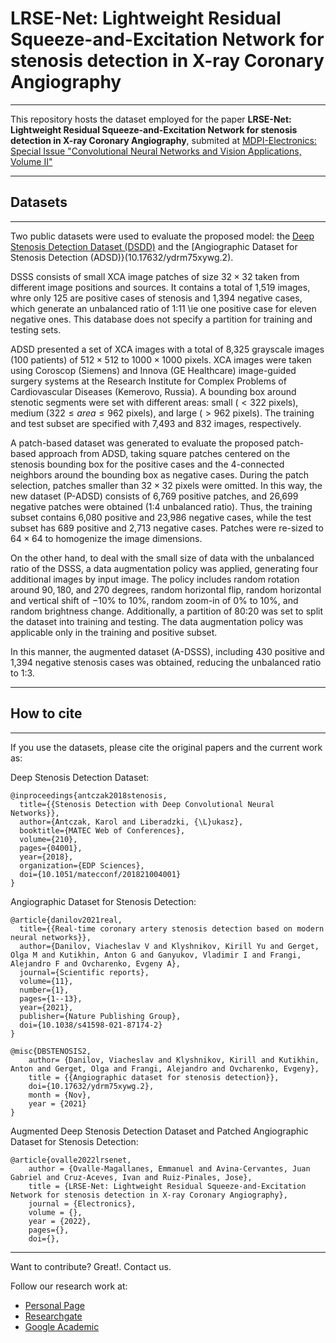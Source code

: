 # LRSE-Net: Lightweight Residual Squeeze-and-Excitation Network for stenosis detection in X-ray Coronary Angiography

----------
 
This repository hosts the dataset employed for the paper **LRSE-Net: Lightweight Residual Squeeze-and-Excitation Network for stenosis detection in X-ray Coronary Angiography**, submited at [MDPI-Electronics: Special Issue "Convolutional Neural Networks and Vision Applications, Volume II"](https://www.mdpi.com/journal/electronics/special_issues/embedded_vision_applications_2)

----------

## Datasets

----------

Two public datasets were used to evaluate the proposed model: the [Deep Stenosis Detection Dataset (DSDD)](https://github.com/KarolAntczak/DeepStenosisDetection) and the [Angiographic Dataset for Stenosis Detection (ADSD)}(10.17632/ydrm75xywg.2).

DSSS consists of small XCA image patches of size $32 \times 32$ taken from different image positions and sources. It contains a total of 1,519 images, whre only 125 are positive cases of stenosis and 1,394 negative cases, which generate an unbalanced ratio of 1:11 \ie one positive case for eleven negative ones.
This database does not specify a partition for training and testing sets. 

ADSD presented a set of XCA images with a total of 8,325 grayscale images (100 patients) of $512 \times 512$ to $1000 \times 1000$ pixels. XCA images were taken using Coroscop (Siemens) and Innova (GE Healthcare) image-guided surgery systems at the Research Institute for Complex Problems of Cardiovascular Diseases (Kemerovo, Russia). A bounding box around stenotic segments were set with different areas: small ($<322$ pixels), medium ($322\leq area\leq 962$ pixels), and large ($> 962$ pixels). 
The training and test subset are specified with 7,493 and 832 images, respectively.

A patch-based dataset was generated to evaluate the proposed patch-based approach from ADSD, taking square patches centered on the stenosis bounding box for the positive cases and the 4-connected neighbors around the bounding box as negative cases. During the patch selection, patches smaller than $32 \times 32$ pixels were omitted. 
In this way, the new dataset (P-ADSD) consists of 6,769 positive patches, and 26,699 negative patches were obtained (1:4 unbalanced ratio). Thus, the training subset contains 6,080 positive and 23,986 negative cases, while the test subset has 689 positive and 2,713 negative cases.
Patches were re-sized to $64 \times 64$ to homogenize the image dimensions. 

On the other hand, to deal with the small size of data with the unbalanced ratio of the DSSS, a data augmentation policy was applied, generating four additional images by input image. The policy includes random rotation around $90, 180$, and $270$ degrees, random horizontal flip, random horizontal and vertical shift of $-10\%$ to $10\%$, random zoom-in of $0\%$ to $10\%$, and random brightness change. 
Additionally, a partition of 80:20 was set to split the dataset into training and testing. The data augmentation policy was applicable only in the training and positive subset. 

In this manner, the augmented dataset (A-DSSS), including 430 positive and 1,394 negative stenosis cases was obtained, reducing the unbalanced ratio to 1:3. 

----------

## How to cite

----------

If you use the datasets, please cite the original papers and the current work as:

Deep Stenosis Detection Dataset:

```
@inproceedings{antczak2018stenosis,
  title={{Stenosis Detection with Deep Convolutional Neural Networks}},
  author={Antczak, Karol and Liberadzki, {\L}ukasz},
  booktitle={MATEC Web of Conferences},
  volume={210},
  pages={04001},
  year={2018},
  organization={EDP Sciences},
  doi={10.1051/matecconf/201821004001}
}
```

Angiographic Dataset for Stenosis Detection:

```
@article{danilov2021real,
  title={{Real-time coronary artery stenosis detection based on modern neural networks}},
  author={Danilov, Viacheslav V and Klyshnikov, Kirill Yu and Gerget, Olga M and Kutikhin, Anton G and Ganyukov, Vladimir I and Frangi, Alejandro F and Ovcharenko, Evgeny A},
  journal={Scientific reports},
  volume={11},
  number={1},
  pages={1--13},
  year={2021},
  publisher={Nature Publishing Group},
  doi={10.1038/s41598-021-87174-2}
}
```

```
@misc{DBSTENOSIS2,
    author= {Danilov, Viacheslav and Klyshnikov, Kirill and Kutikhin, Anton and Gerget, Olga and Frangi, Alejandro and Ovcharenko, Evgeny},
    title = {{Angiographic dataset for stenosis detection}},
    doi={10.17632/ydrm75xywg.2},
    month = {Nov},
    year = {2021}
}
```

Augmented Deep Stenosis Detection Dataset and Patched Angiographic Dataset for Stenosis Detection:

```
@article{ovalle2022lrsenet,
	author = {Ovalle-Magallanes, Emmanuel and Avina-Cervantes, Juan Gabriel and Cruz-Aceves, Ivan and Ruiz-Pinales, Jose},
	title = {LRSE-Net: Lightweight Residual Squeeze-and-Excitation Network for stenosis detection in X-ray Coronary Angiography},
	journal = {Electronics},
	volume = {},
	year = {2022},
	pages={},
  	doi={},
```

----------

Want to contribute? Great!. Contact us.

Follow our research work at: 
* [Personal Page](https://emmanuelovalle.netlify.app/)
* [Researchgate](https://www.researchgate.net/profile/Emmanuel-Ovalle-Magallanes)
* [Google Academic](https://scholar.google.com/citations?user=zql1lk8AAAAJ&hl=es#)
